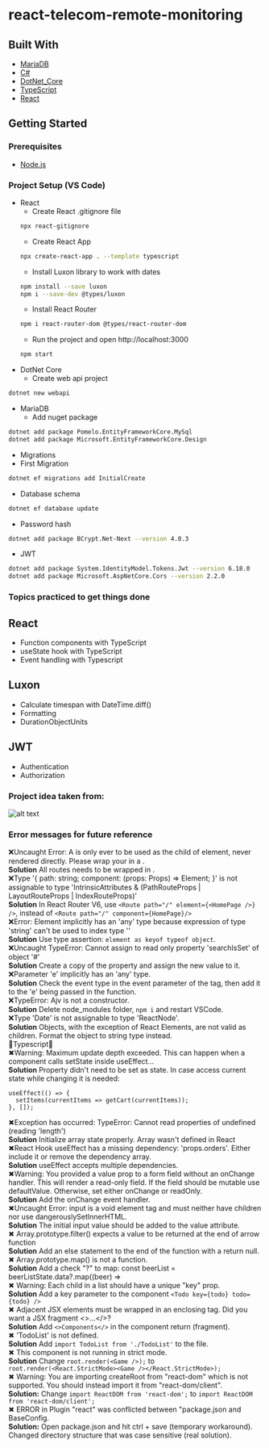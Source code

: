 # react-telecom-remote-monitoring    

## Built With  
* [MariaDB](https://mariadb.org/// "MariaDB Foundation")   
* [C#](https://docs.microsoft.com/en-us/dotnet/csharp/// "C# documentation")   
* [DotNet_Core](https://docs.microsoft.com/en-us/aspnet/core/?view=aspnetcore-6.0/// "ASP.NET Core documentation")    
* [TypeScript](https://www.typescriptlang.org/docs/// "TypeScript documentation")  
* [React](https://reactjs.org// "React Documentation")  

## Getting Started  
### Prerequisites
* [Node.js](https://nodejs.org/en/ "Download Node.js 16.15.0 LTS")  

### Project Setup (VS Code)
* React  
  * Create React .gitignore file  
  ```bash
  npx react-gitignore
  ``` 
  * Create React App  
  ```bash
  npx create-react-app . --template typescript
  ```   
  * Install Luxon library to work with dates  
  ```bash
  npm install --save luxon
  npm i --save-dev @types/luxon
  ```  
  * Install React Router   
  ```bash
  npm i react-router-dom @types/react-router-dom
  ```
  * Run the project and open http://localhost:3000
  ```bash
  npm start
  ``` 
* DotNet Core   
  * Create web api project  
 ```bash
 dotnet new webapi
 ``` 
* MariaDB  
  * Add nuget package   
 ```bash
 dotnet add package Pomelo.EntityFrameworkCore.MySql
 dotnet add package Microsoft.EntityFrameworkCore.Design
 ```  
 * Migrations  
  * First Migration   
```bash
dotnet ef migrations add InitialCreate
```
  * Database schema   
```bash
dotnet ef database update
```
  * Password hash  
```bash
dotnet add package BCrypt.Net-Next --version 4.0.3    
```    
  * JWT   
```bash
dotnet add package System.IdentityModel.Tokens.Jwt --version 6.18.0
dotnet add package Microsoft.AspNetCore.Cors --version 2.2.0
```

### Topics practiced to get things done  
## React  
- Function components with TypeScript   
- useState hook with TypeScript 
- Event handling with Typescript  
## Luxon  
- Calculate timespan with DateTime.diff()  
- Formatting  
- DurationObjectUnits  
## JWT  
- Authentication  
- Authorization  
### Project idea taken from:  
![alt text](https://www.ttgint.com/wp-content/uploads/2021/06/3-1.png)

### Error messages for future reference  
❌Uncaught Error: A <Route> is only ever to be used as the child of <Routes> element, never rendered directly. Please wrap your <Route> in a <Routes>.   
**Solution** All routes needs to be wrapped in <Routes>.    
❌Type '{ path: string; component: (props: Props) => Element; }' is not assignable to type 'IntrinsicAttributes & (PathRouteProps | LayoutRouteProps | IndexRouteProps)'   
**Solution** In React Router V6, use ```<Route path="/" element={<HomePage />} />```, instead of ```<Route path="/" component={HomePage}/>```   
❌Error: Element implicitly has an 'any' type because expression of type 'string' can't be used to index type ''   
**Solution** Use type assertion: ```element as keyof typeof object```.   
❌Uncaught TypeError: Cannot assign to read only property 'searchIsSet' of object '#<Object>'  
**Solution**  Create a copy of the property and assign the new value to it.   
❌Parameter 'e' implicitly has an 'any' type.  
**Solution** Check the event type in the event parameter of the tag, then add it to the 'e' being passed in the function.  
❌TypeError: Ajv is not a constructor.   
**Solution** Delete node_modules folder, `npm i` and restart VSCode.    
❌Type 'Date' is not assignable to type 'ReactNode'.   
**Solution** Objects, with the exception of React Elements, are not valid as children. Format the object to string type instead.   
🔼Typescript🔼   
✖Warning: Maximum update depth exceeded. This can happen when a component calls setState inside useEffect...  
**Solution** Property didn't need to be set as state. In case access current state while changing it is needed:  
```  
useEffect(() => {  
  setItems(currentItems => getCart(currentItems));  
}, []);
```  
✖Exception has occurred: TypeError: Cannot read properties of undefined (reading 'length')  
**Solution** Initialize array state properly. Array wasn't defined in React  
✖React Hook useEffect has a missing dependency: 'props.orders'. Either include it or remove the dependency array.  
**Solution** useEffect accepts multiple dependencies.    
✖Warning: You provided a value prop to a form field without an onChange handler. This will render a read-only field. If the field should be mutable use defaultValue. Otherwise, set either onChange or readOnly.   
**Solution** Add the onChange event handler.  
✖Uncaught Error: input is a void element tag and must neither have children nor use dangerouslySetInnerHTML.   
**Solution** The initial input value should be added to the value attribute.  
✖ Array.prototype.filter() expects a value to be returned at the end of arrow function  
**Solution** Add an else statement to the end of the function with a return null.   
✖ Array.prototype.map() is not a function.  
**Solution**  Add a check "?" to map: const beerList = beerListState.data?.map((beer) =>   
✖ Warning: Each child in a list should have a unique "key" prop.  
**Solution**  Add a key parameter to the component ```<Todo key={todo} todo={todo} />```  
✖ Adjacent JSX elements must be wrapped in an enclosing tag. Did you want a JSX fragment <>...</>?    
**Solution** Add ```<>Components</>``` in the component return (fragment).  
✖ 'TodoList' is not defined.  
**Solution** Add ```import TodoList from './TodoList'``` to the file.  
✖ This component is not running in strict mode.  
**Solution**  Change ```root.render(<Game />);``` to ```  root.render(<React.StrictMode><Game /></React.StrictMode>);```  
✖ Warning: You are importing createRoot from "react-dom" which is not supported. You should instead import it from "react-dom/client".  
**Solution:** Change ```import ReactDOM from 'react-dom';``` to ```import ReactDOM from 'react-dom/client';```  
✖ ERROR in Plugin "react" was conflicted between "package.json and BaseConfig.  
**Solution:** Open package.json and hit ctrl + save (temporary workaround). Changed directory structure that was case sensitive (real solution).  
